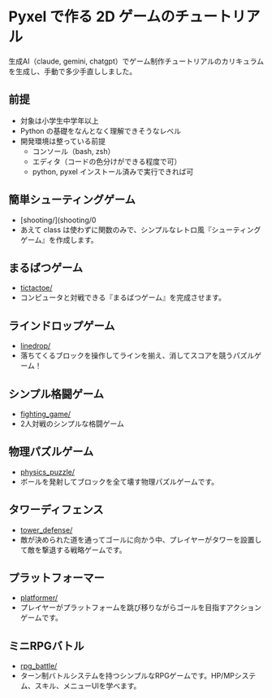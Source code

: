 # Pyxel で作る 2D ゲームのチュートリアル

生成AI（claude, gemini, chatgpt）でゲーム制作チュートリアルのカリキュラムを生成し、手動で多少手直ししました。

## 前提
- 対象は小学生中学年以上
- Python の基礎をなんとなく理解できそうなレベル
- 開発環境は整っている前提
  - コンソール（bash, zsh）
  - エディタ（コードの色分けができる程度で可）
  - python, pyxel インストール済みで実行できれば可


## 簡単シューティングゲーム

- [shooting/](shooting/0
- あえて class は使わずに関数のみで、シンプルなレトロ風『シューティングゲーム』を作成します。

## まるばつゲーム

- [tictactoe/](tictactoe/)
- コンピュータと対戦できる『まるばつゲーム』を完成させます。

## ラインドロップゲーム

- [linedrop/](linedrop/)
- 落ちてくるブロックを操作してラインを揃え、消してスコアを競うパズルゲーム！

## シンプル格闘ゲーム

- [fighting_game/](fighting_game/)
- 2人対戦のシンプルな格闘ゲーム

## 物理パズルゲーム

- [physics_puzzle/](physics_puzzle/)
- ボールを発射してブロックを全て壊す物理パズルゲームです。

## タワーディフェンス

- [tower_defense/](tower_defense/)
- 敵が決められた道を通ってゴールに向かう中、プレイヤーがタワーを設置して敵を撃退する戦略ゲームです。

## プラットフォーマー

- [platformer/](platformer/)
- プレイヤーがプラットフォームを跳び移りながらゴールを目指すアクションゲームです。

## ミニRPGバトル

- [rpg_battle/](rpg_battle/)
- ターン制バトルシステムを持つシンプルなRPGゲームです。HP/MPシステム、スキル、メニューUIを学べます。

